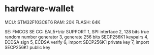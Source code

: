 # hardware-wallet
MCU: STM32F103C8T6
RAM: 20K
FLASH: 64K

SE: FMCOS SE
CC: EAL5+\n\r
SUPPORT
1, SPI interface
2, 128 bits true random number generator
3, generate 256 bits SECP256K1 keypairs
4, ECDSA sign
5, ECDSA verify
6, import SECP256K1 private key
7, import SECP256K1 public key

